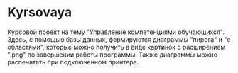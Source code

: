 # Kyrsovaya
Курсовой проект на тему "Управление компетенциями обучающихся". Здесь, с помощью базы данных, формируются диаграммы "пирога" и "с областями", которые можно получить в виде картинок с расширением ".png" по завершении работы программы. Также диаграммы можно распечатать при подключенном принтере.

